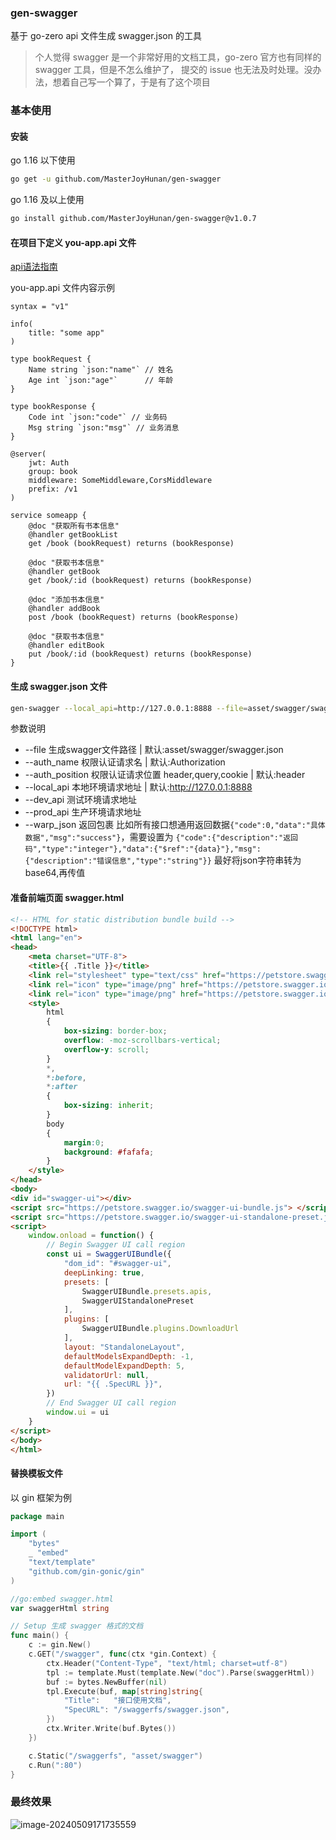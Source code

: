 ### gen-swagger

基于 go-zero api 文件生成 swagger.json 的工具

> 个人觉得 swagger 是一个非常好用的文档工具，go-zero 官方也有同样的 swagger 工具，但是不怎么维护了，
> 提交的 issue 也无法及时处理。没办法，想着自己写一个算了，于是有了这个项目

### 基本使用

#### 安装

go 1.16 以下使用
```sh
go get -u github.com/MasterJoyHunan/gen-swagger
```

go 1.16 及以上使用
```sh
go install github.com/MasterJoyHunan/gen-swagger@v1.0.7
```

#### 在项目下定义 you-app.api 文件

[api语法指南](https://go-zero.dev/docs/tutorials)

you-app.api 文件内容示例

```api
syntax = "v1"

info(
	title: "some app"
)

type bookRequest {
    Name string `json:"name"` // 姓名
    Age int `json:"age"`      // 年龄
}

type bookResponse {
    Code int `json:"code"` // 业务码
    Msg string `json:"msg"` // 业务消息
}

@server(
    jwt: Auth
    group: book
    middleware: SomeMiddleware,CorsMiddleware
    prefix: /v1
)

service someapp {
    @doc "获取所有书本信息"
    @handler getBookList
    get /book (bookRequest) returns (bookResponse)

    @doc "获取书本信息"
    @handler getBook
    get /book/:id (bookRequest) returns (bookResponse)

    @doc "添加书本信息"
    @handler addBook
    post /book (bookRequest) returns (bookResponse)

    @doc "获取书本信息"
    @handler editBook
    put /book/:id (bookRequest) returns (bookResponse)
}
```

#### 生成 swagger.json 文件

```sh
gen-swagger --local_api=http://127.0.0.1:8888 --file=asset/swagger/swagger.json broadband-management-api.api
```

参数说明

* --file 生成swagger文件路径 | 默认:asset/swagger/swagger.json
* --auth_name 权限认证请求名 | 默认:Authorization
* --auth_position 权限认证请求位置 header,query,cookie | 默认:header
* --local_api 本地环境请求地址 | 默认:http://127.0.0.1:8888
* --dev_api 测试环境请求地址
* --prod_api 生产环境请求地址
* --warp_json 返回包裹 比如所有接口想通用返回数据`{"code":0,"data":"具体数据","msg":"success"}`，需要设置为 `{"code":{"description":"返回码","type":"integer"},"data":{"$ref":"{data}"},"msg":{"description":"错误信息","type":"string"}}` 最好将json字符串转为base64,再传值 

#### 准备前端页面 swagger.html

```html
<!-- HTML for static distribution bundle build -->
<!DOCTYPE html>
<html lang="en">
<head>
    <meta charset="UTF-8">
    <title>{{ .Title }}</title>
    <link rel="stylesheet" type="text/css" href="https://petstore.swagger.io/swagger-ui.css" >
    <link rel="icon" type="image/png" href="https://petstore.swagger.io/favicon-32x32.png" sizes="32x32" />
    <link rel="icon" type="image/png" href="https://petstore.swagger.io/favicon-16x16.png" sizes="16x16" />
    <style>
        html
        {
            box-sizing: border-box;
            overflow: -moz-scrollbars-vertical;
            overflow-y: scroll;
        }
        *,
        *:before,
        *:after
        {
            box-sizing: inherit;
        }
        body
        {
            margin:0;
            background: #fafafa;
        }
    </style>
</head>
<body>
<div id="swagger-ui"></div>
<script src="https://petstore.swagger.io/swagger-ui-bundle.js"> </script>
<script src="https://petstore.swagger.io/swagger-ui-standalone-preset.js"> </script>
<script>
    window.onload = function() {
        // Begin Swagger UI call region
        const ui = SwaggerUIBundle({
            "dom_id": "#swagger-ui",
            deepLinking: true,
            presets: [
                SwaggerUIBundle.presets.apis,
                SwaggerUIStandalonePreset
            ],
            plugins: [
                SwaggerUIBundle.plugins.DownloadUrl
            ],
            layout: "StandaloneLayout",
            defaultModelsExpandDepth: -1,
            defaultModelExpandDepth: 5,
            validatorUrl: null,
            url: "{{ .SpecURL }}",
        })
        // End Swagger UI call region
        window.ui = ui
    }
</script>
</body>
</html>

```

#### 替换模板文件

以 gin 框架为例


```go
package main

import (
	"bytes"
	_ "embed"
	"text/template"
	"github.com/gin-gonic/gin"
)

//go:embed swagger.html
var swaggerHtml string

// Setup 生成 swagger 格式的文档
func main() {
    c := gin.New()
    c.GET("/swagger", func(ctx *gin.Context) {
        ctx.Header("Content-Type", "text/html; charset=utf-8")
        tpl := template.Must(template.New("doc").Parse(swaggerHtml))
        buf := bytes.NewBuffer(nil)
        tpl.Execute(buf, map[string]string{
            "Title":   "接口使用文档",
            "SpecURL": "/swaggerfs/swagger.json",
        })
        ctx.Writer.Write(buf.Bytes())
    })

    c.Static("/swaggerfs", "asset/swagger")
    c.Run(":80")
}
```

### 最终效果

![image-20240509171735559](http://tc.masterjoy.top/typory/image-20240509171735559.png)
